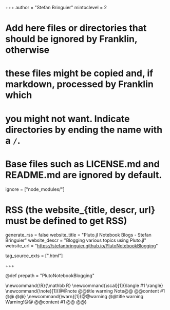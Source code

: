 <!--
Add here global page variables to use throughout your website.
-->
+++
author = "Stefan Bringuier"
mintoclevel = 2


# Add here files or directories that should be ignored by Franklin, otherwise
# these files might be copied and, if markdown, processed by Franklin which
# you might not want. Indicate directories by ending the name with a `/`.
# Base files such as LICENSE.md and README.md are ignored by default.
ignore = ["node_modules/"]

# RSS (the website_{title, descr, url} must be defined to get RSS)
generate_rss =  false
website_title = "Pluto.jl Notebook Blogs - Stefan Bringuier"
website_descr = "Blogging various topics using Pluto.jl"
website_url   = "https://stefanbringuier.github.io/PlutoNotebookBlogging"

tag_source_exts = [".html"]

+++

@def prepath = "PlutoNotebookBlogging"



<!--
Add here global latex commands to use throughout your pages.
-->
\newcommand{\R}{\mathbb R}
\newcommand{\scal}[1]{\langle #1 \rangle}
\newcommand{\note}[1]{@@note @@title warning Note@@ @@content #1 @@ @@} \newcommand{\warn}[1]{@@warning @@title warning Warning!@@ @@content #1 @@ @@}